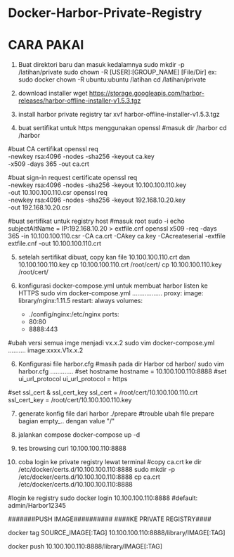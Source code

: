 # Docker-Harbor-Private-Registry

# CARA PAKAI
1. Buat direktori baru dan masuk kedalamnya
sudo mkdir -p /latihan/private
sudo chown -R [USER]:[GROUP_NAME] [File/Dir]
ex: sudo docker chown -R ubuntu:ubuntu /latihan
cd /latihan/private

2. download installer 
wget https://storage.googleapis.com/harbor-releases/harbor-offline-installer-v1.5.3.tgz

3. install harbor private registry
tar xvf harbor-offline-installer-v1.5.3.tgz

4. buat sertifikat untuk https menggunakan openssl
#masuk dir /harbor
cd /harbor

#buat CA certifikat
openssl req \
-newkey rsa:4096 -nodes -sha256 -keyout ca.key \
-x509 -days 365 -out ca.crt

#buat sign-in request certificate
openssl req \
    -newkey rsa:4096 -nodes -sha256 -keyout 10.100.100.110.key \
    -out 10.100.100.110.csr
openssl req \
    -newkey rsa:4096 -nodes -sha256 -keyout 192.168.10.20.key \
    -out 192.168.10.20.csr

#buat sertifikat untuk registry host
#masuk root
sudo -i
echo subjectAltName = IP:192.168.10.20 > extfile.cnf
openssl x509 -req -days 365 -in 10.100.100.110.csr -CA ca.crt -CAkey ca.key -CAcreateserial -extfile extfile.cnf -out 10.100.100.110.crt

5. setelah sertifikat dibuat, copy kan file 10.100.100.110.crt dan 10.100.100.110.key
cp 10.100.100.110.crt /root/cert/
cp 10.100.100.110.key /root/cert/

6. konfigurasi docker-compose.yml untuk membuat harbor listen ke HTTPS
sudo vim docker-compose.yml
.................
proxy:
    image: library/nginx:1.11.5
    restart: always
    volumes:
      - ./config/nginx:/etc/nginx
    ports:
      - 80:80
      - 8888:443
    

#ubah versi semua imge menjadi vx.x.2
sudo vim docker-compose.yml
..........
image:xxxx.V1x.x.2


6. Konfigurasi file harbor.cfg
#masih pada dir Harbor
cd harbor/
sudo vim harbor.cfg
.............
#set hostname
hostname = 10.100.100.110:8888
#set ui_url_protocol
ui_url_protocol = https

#set ssl_cert & ssl_cert_key
ssl_cert = /root/cert/10.100.100.110.crt
ssl_cert_key = /root/cert/10.100.100.110.key

7. generate konfig file dari harbor
./prepare
#trouble
ubah file prepare bagian empty_.. dengan value "/"

8. jalankan compose
docker-compose up -d

9. tes browsing
curl 10.100.100.110:8888

10. coba login ke private registry lewat terminal
#copy ca.crt ke dir /etc/docker/certs.d/10.100.100.110:8888
sudo mkdir -p /etc/docker/certs.d/10.100.100.110:8888
cp ca.crt /etc/docker/certs.d/10.100.100.110:8888

#login ke registry
sudo docker login 10.100.100.110:8888
#default: admin/Harbor12345

#######PUSH IMAGE##########
####KE PRIVATE REGISTRY####

docker tag SOURCE_IMAGE[:TAG] 10.100.100.110:8888/library/IMAGE[:TAG]

docker push 10.100.100.110:8888/library/IMAGE[:TAG]
